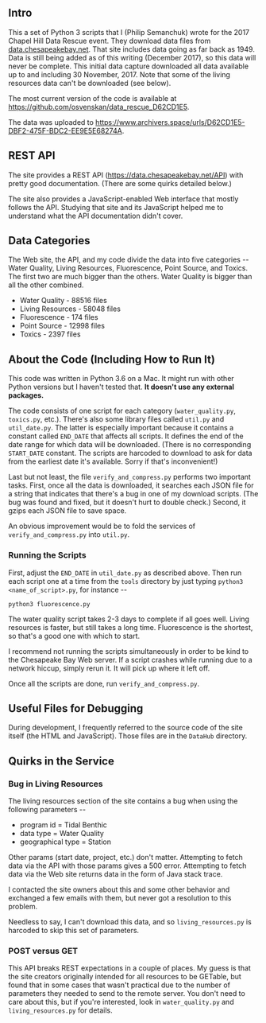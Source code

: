 ## Intro

This a set of Python 3 scripts that I (Philip Semanchuk) wrote for the 2017 Chapel Hill Data Rescue event. They download data files from [data.chesapeakebay.net](https://data.chesapeakebay.net/). That site includes data going as far back as 1949. Data is still being added as of this writing (December 2017), so this data will never be complete. This initial data capture downloaded all data available up to and including 30 November, 2017. Note that some of the living resources data can't be downloaded (see below).

The most current version of the code is available at https://github.com/osvenskan/data_rescue_D62CD1E5.

The data was uploaded to https://www.archivers.space/urls/D62CD1E5-DBF2-475F-BDC2-EE9E5E68274A.

## REST API

The site provides a REST API (https://data.chesapeakebay.net/API) with pretty good documentation. (There are some quirks detailed below.)

The site also provides a JavaScript-enabled Web interface that mostly follows the API. Studying that site and its JavaScript helped me to understand what the API documentation didn't cover.

## Data Categories

The Web site, the API, and my code divide the data into five categories -- Water Quality, Living Resources, Fluorescence, Point Source, and Toxics. The first two are much bigger than the others. Water Quality is bigger than all the other combined.

 - Water Quality - 88516 files
 - Living Resources - 58048 files
 - Fluorescence - 174 files
 - Point Source - 12998 files
 - Toxics - 2397 files


## About the Code (Including How to Run It)

This code was written in Python 3.6 on a Mac. It might run with other Python versions but I haven't tested that. **It doesn't use any external packages.**

The code consists of one script for each category (`water_quality.py`, `toxics.py`, etc.). There's also some library files called `util.py` and `util_date.py`. The latter is especially important because it contains a constant called `END_DATE` that affects all scripts. It defines the end of the date range for which data will be downloaded. (There is no corresponding `START_DATE` constant. The scripts are harcoded to download to ask for data from the earliest date it's available. Sorry if that's inconvenient!)

Last but not least, the file `verify_and_compress.py` performs two important tasks. First, once all the data is downloaded, it searches each JSON file for a string that indicates that there's a bug in one of my download scripts. (The bug was found and fixed, but it doesn't hurt to double check.) Second, it gzips each JSON file to save space.

An obvious improvement would be to fold the services of `verify_and_compress.py` into `util.py`.

### Running the Scripts

First, adjust the `END_DATE` in `util_date.py` as described above. Then run each script one at a time from the `tools` directory by just typing `python3 <name_of_script>.py`, for instance --

	python3 fluorescence.py

The water quality script takes 2-3 days to complete if all goes well. Living resources is faster, but still takes a long time. Fluorescence is the shortest, so that's a good one with which to start.

I recommend not running the scripts simultaneously in order to be kind to the Chesapeake Bay Web server. If a script crashes while running due to a network hiccup, simply rerun it. It will pick up where it left off.

Once all the scripts are done, run `verify_and_compress.py`.

## Useful Files for Debugging

During development, I frequently referred to the source code of the site itself (the HTML and JavaScript). Those files are in the `DataHub` directory.

## Quirks in the Service

### Bug in Living Resources

The living resources section of the site contains a bug when using the following parameters --
 - program id = Tidal Benthic
 - data type = Water Quality
 - geographical type = Station

Other params (start date, project, etc.) don't matter. Attempting to fetch data via the API with those params gives a 500 error. Attempting to fetch data via the Web site returns data in the form of Java stack trace.

I contacted the site owners about this and some other behavior and exchanged a few emails with them, but never got a resolution to this problem.

Needless to say, I can't download this data, and so `living_resources.py` is harcoded to skip this set of parameters.

### POST versus GET

This API breaks REST expectations in a couple of places. My guess is that the site creators originally intended for all resources to be GETable, but found that in some cases that wasn't practical due to the number of parameters they needed to send to the remote server. You don't need to care about this, but if you're interested, look in `water_quality.py` and `living_resources.py` for details.

